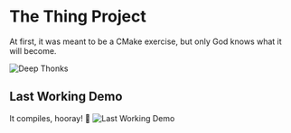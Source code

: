 # The Thing Project
At first, it was meant to be a CMake exercise, but only God knows what it will become.

![Deep Thonks](https://64.media.tumblr.com/e00b59b7e6bcdbbc8ba447bc2eb48842/9414c20b051b90b5-55/s500x750/6ba2084d4ff126c3c96aacce7c86058622d4630b.gifv)

## Last Working Demo
It compiles, hooray! 🥳
![Last Working Demo](https://i.imgur.com/TUOgUL9.png)